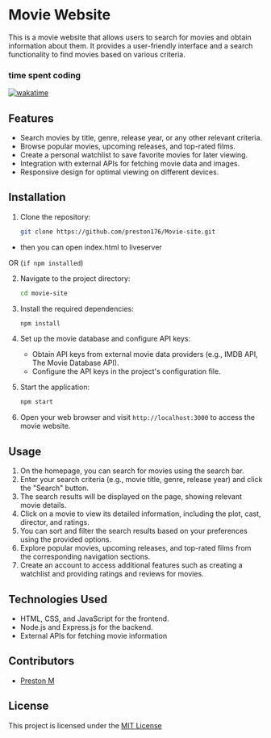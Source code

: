 # Movie Website

This is a movie website that allows users to search for movies and obtain information about them. It provides a user-friendly interface and a search functionality to find movies based on various criteria.

### time spent coding

[![wakatime](https://wakatime.com/badge/user/d8868823-72bc-46a7-8dbd-396ba5326e3a/project/43da0ec0-99fd-4e48-8f32-5a2359f83557.svg)](https://wakatime.com/badge/user/d8868823-72bc-46a7-8dbd-396ba5326e3a/project/43da0ec0-99fd-4e48-8f32-5a2359f83557)

## Features

- Search movies by title, genre, release year, or any other relevant criteria.
- Browse popular movies, upcoming releases, and top-rated films.
- Create a personal watchlist to save favorite movies for later viewing.
- Integration with external APIs for fetching movie data and images.
- Responsive design for optimal viewing on different devices.

## Installation

1. Clone the repository:

   ```bash
   git clone https://github.com/preston176/Movie-site.git
   ```
- then you can open index.html to liveserver 

OR (`if npm installed`)

2. Navigate to the project directory:

   ```bash
   cd movie-site
   ```

3. Install the required dependencies:

   ```bash
   npm install
   ```

4. Set up the movie database and configure API keys:

   - Obtain API keys from external movie data providers (e.g., IMDB API, The Movie Database API).
   - Configure the API keys in the project's configuration file.

5. Start the application:

   ```bash
   npm start
   ```

6. Open your web browser and visit `http://localhost:3000` to access the movie website.

## Usage

1. On the homepage, you can search for movies using the search bar.
2. Enter your search criteria (e.g., movie title, genre, release year) and click the "Search" button.
3. The search results will be displayed on the page, showing relevant movie details.
4. Click on a movie to view its detailed information, including the plot, cast, director, and ratings.
5. You can sort and filter the search results based on your preferences using the provided options.
6. Explore popular movies, upcoming releases, and top-rated films from the corresponding navigation sections.
7. Create an account to access additional features such as creating a watchlist and providing ratings and reviews for movies.

## Technologies Used

- HTML, CSS, and JavaScript for the frontend.
- Node.js and Express.js for the backend.
- External APIs for fetching movie information

## Contributors

- [Preston M](https://github.com/preston176)

## License

This project is licensed under the [MIT License](LICENSE)
